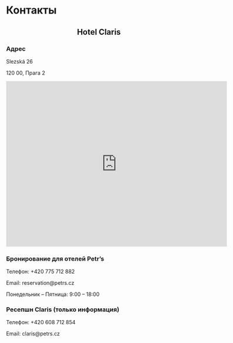 # **Контакты**

<h2 style="text-align: center; font-weight: bold;">Hotel Claris</h2>

### **Адрес**
<div class="info-text">
<p>Slezská 26</p>
<p>120 00, Прага 2</p>
</div>

<div style="text-align: center;">
<iframe src="https://www.google.com/maps/embed?pb=!1m14!1m8!1m3!1d1280.268556646699!2d14.442134033065795!3d50.076229937756565!3m2!1i1024!2i768!4f13.1!3m3!1m2!1s0x470b948502bf1527%3A0x3658327a1e32ff9c!2sHotel%20Claris!5e0!3m2!1scs!2sus!4v1748881100821!5m2!1scs!2sus" width="600" height="450" style="border:0;" allowfullscreen="" loading="lazy" referrerpolicy="no-referrer-when-downgrade"></iframe>
</div>

### **Бронирование для отелей Petr’s**

<div class="info-text">
<p>Телефон: +420 775 712 882</p>
<p>Email: reservation@petrs.cz</p>
<p>Понедельник – Пятница:  9:00 – 18:00</p>
</div>

### **Ресепшн Claris (только информация)**
<div class="info-text">
<p>Телефон: +420 608 712 854</p>
<p>Email: claris@petrs.cz</p>
</div>
